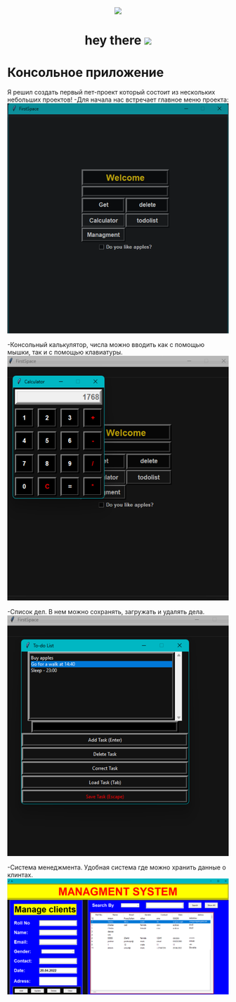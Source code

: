 <div id="header" align="center">
  <img src="https://media.giphy.com/media/BElb9DVpHezcZufOhl/giphy.gif" width="300"/>
</div>

<h1 align="center">
  hey there
  <img src="https://media.giphy.com/media/hvRJCLFzcasrR4ia7z/giphy.gif" width="30px"/>
</h1>

# Консольное приложение
Я решил создать первый пет-проект который состоит из нескольких небольших проектов!
-Для начала нас встречает главное меню проекта:
![main_menu](./for_readme/main_menu.png)

-Консольный калькулятор, числа можно вводить как с помощью мышки, так и с помощью клавиатуры.
![calculator](./for_readme/calculator.png)

-Список дел. В нем можно сохранять, загружать и удалять дела.
![list](./for_readme/to_do_list.png)

-Система менеджмента. Удобная система где можно хранить данные о клинтах.
![managment](./for_readme/managment_system.png)

<!-- # Django
-Заглавная страница магазина.
![shop](./for_readme/for_shop1.png)

![shop2](./for_readme/for_shop2.png)
-И куда же без регистрации на сайте?
![reg](./for_readme/reg.png) -->